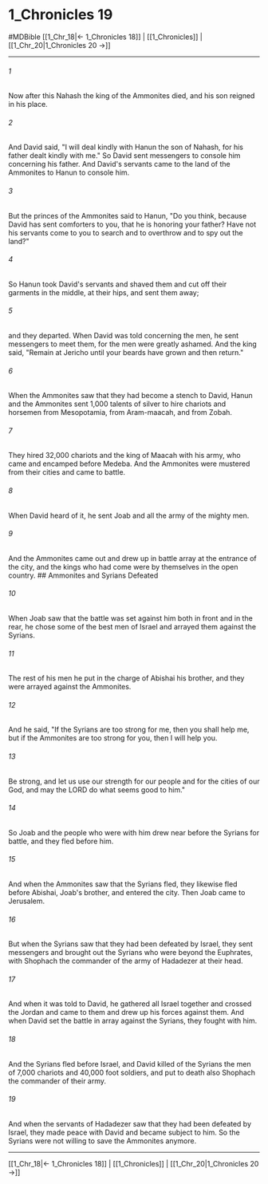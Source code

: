 # 1_Chronicles 19
#MDBible
[[1_Chr_18|← 1_Chronicles 18]] | [[1_Chronicles]] | [[1_Chr_20|1_Chronicles 20 →]]

***

###### 1 

Now after this Nahash the king of the Ammonites died, and his son reigned in his place. 

###### 2 

And David said, "I will deal kindly with Hanun the son of Nahash, for his father dealt kindly with me." So David sent messengers to console him concerning his father. And David's servants came to the land of the Ammonites to Hanun to console him. 

###### 3 

But the princes of the Ammonites said to Hanun, "Do you think, because David has sent comforters to you, that he is honoring your father? Have not his servants come to you to search and to overthrow and to spy out the land?" 

###### 4 

So Hanun took David's servants and shaved them and cut off their garments in the middle, at their hips, and sent them away; 

###### 5 

and they departed. When David was told concerning the men, he sent messengers to meet them, for the men were greatly ashamed. And the king said, "Remain at Jericho until your beards have grown and then return." 

###### 6 

When the Ammonites saw that they had become a stench to David, Hanun and the Ammonites sent 1,000 talents of silver to hire chariots and horsemen from Mesopotamia, from Aram-maacah, and from Zobah. 

###### 7 

They hired 32,000 chariots and the king of Maacah with his army, who came and encamped before Medeba. And the Ammonites were mustered from their cities and came to battle. 

###### 8 

When David heard of it, he sent Joab and all the army of the mighty men. 

###### 9 

And the Ammonites came out and drew up in battle array at the entrance of the city, and the kings who had come were by themselves in the open country. ## Ammonites and Syrians Defeated 

###### 10 

When Joab saw that the battle was set against him both in front and in the rear, he chose some of the best men of Israel and arrayed them against the Syrians. 

###### 11 

The rest of his men he put in the charge of Abishai his brother, and they were arrayed against the Ammonites. 

###### 12 

And he said, "If the Syrians are too strong for me, then you shall help me, but if the Ammonites are too strong for you, then I will help you. 

###### 13 

Be strong, and let us use our strength for our people and for the cities of our God, and may the LORD do what seems good to him." 

###### 14 

So Joab and the people who were with him drew near before the Syrians for battle, and they fled before him. 

###### 15 

And when the Ammonites saw that the Syrians fled, they likewise fled before Abishai, Joab's brother, and entered the city. Then Joab came to Jerusalem. 

###### 16 

But when the Syrians saw that they had been defeated by Israel, they sent messengers and brought out the Syrians who were beyond the Euphrates, with Shophach the commander of the army of Hadadezer at their head. 

###### 17 

And when it was told to David, he gathered all Israel together and crossed the Jordan and came to them and drew up his forces against them. And when David set the battle in array against the Syrians, they fought with him. 

###### 18 

And the Syrians fled before Israel, and David killed of the Syrians the men of 7,000 chariots and 40,000 foot soldiers, and put to death also Shophach the commander of their army. 

###### 19 

And when the servants of Hadadezer saw that they had been defeated by Israel, they made peace with David and became subject to him. So the Syrians were not willing to save the Ammonites anymore. 

***

[[1_Chr_18|← 1_Chronicles 18]] | [[1_Chronicles]] | [[1_Chr_20|1_Chronicles 20 →]]
